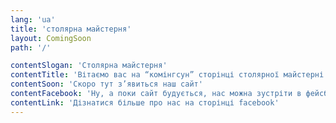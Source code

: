 ```yaml
---
lang: 'ua'
title: 'столярна майстерня'
layout: ComingSoon
path: '/'

contentSlogan: 'Столярна майстерня'
contentTitle: 'Вітаємо вас на “комінгсун” сторінці столярної майстерні Теsl’ar!'
contentSoon: 'Скоро тут з’явиться наш сайт'
contentFacebook: 'Ну, а поки сайт будується, нас можна зустріти в фейсбуці'
contentLink: 'Дізнатися більше про нас на сторінці facebook'
---
```


